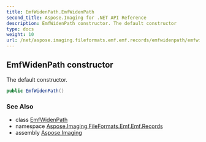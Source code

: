 ```yaml
---
title: EmfWidenPath.EmfWidenPath
second_title: Aspose.Imaging for .NET API Reference
description: EmfWidenPath constructor. The default constructor
type: docs
weight: 10
url: /net/aspose.imaging.fileformats.emf.emf.records/emfwidenpath/emfwidenpath/
---
```

## EmfWidenPath constructor

The default constructor.

```csharp
public EmfWidenPath()
```

### See Also

* class [EmfWidenPath](../)
* namespace [Aspose.Imaging.FileFormats.Emf.Emf.Records](../../emfwidenpath/)
* assembly [Aspose.Imaging](../../../)


